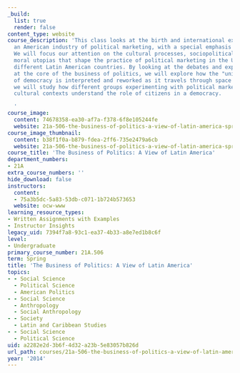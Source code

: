 ```yaml
---
_build:
  list: true
  render: false
content_type: website
course_description: 'This class looks at the birth and international expansion of
  an American industry of political marketing, with a special emphasis on Latin America.
  We will focus our attention on the cultural processes, sociopolitical contexts and
  moral utopias that shape the practice of political marketing in the U.S. and in
  different Latin American countries. By looking at the debates and expert practices
  at the core of the business of politics, we will explore how the "universal" concept
  of democracy is interpreted and reworked as it travels through space and time. Specifically,
  we will study how different groups experimenting with political marketing in different
  cultural contexts understand the role of citizens in a democracy.

  '
course_image:
  content: 74678358-ea30-af7a-f378-6f8e105244fe
  website: 21a-506-the-business-of-politics-a-view-of-latin-america-spring-2014
course_image_thumbnail:
  content: b38f1f0a-b879-fdea-2ff6-735e2479a6cb
  website: 21a-506-the-business-of-politics-a-view-of-latin-america-spring-2014
course_title: 'The Business of Politics: A View of Latin America'
department_numbers:
- 21A
extra_course_numbers: ''
hide_download: false
instructors:
  content:
  - 75a3b5dc-5a83-53db-c071-1b724b573653
  website: ocw-www
learning_resource_types:
- Written Assignments with Examples
- Instructor Insights
legacy_uid: 7394f7a8-93c1-ea37-4b33-a8e7ed1b8c6f
level:
- Undergraduate
primary_course_number: 21A.506
term: Spring
title: 'The Business of Politics: A View of Latin America'
topics:
- - Social Science
  - Political Science
  - American Politics
- - Social Science
  - Anthropology
  - Social Anthropology
- - Society
  - Latin and Caribbean Studies
- - Social Science
  - Political Science
uid: a2282e2d-3b6f-4d32-a23b-5e83057b826d
url_path: courses/21a-506-the-business-of-politics-a-view-of-latin-america-spring-2014
year: '2014'
---
```

